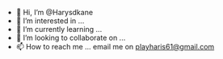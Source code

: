 - 👋 Hi, I’m @Harysdkane
- 👀 I’m interested in ...
- 🌱 I’m currently learning ...
- 💞️ I’m looking to collaborate on ...
- 📫 How to reach me ...
email me on playharis61@gmail.com
<!---
Harysdkane/Harysdkane is a ✨ special ✨ repository because its `README.md` (this file) appears on your GitHub profile.
You can click the Preview link to take a look at your changes.
--->
